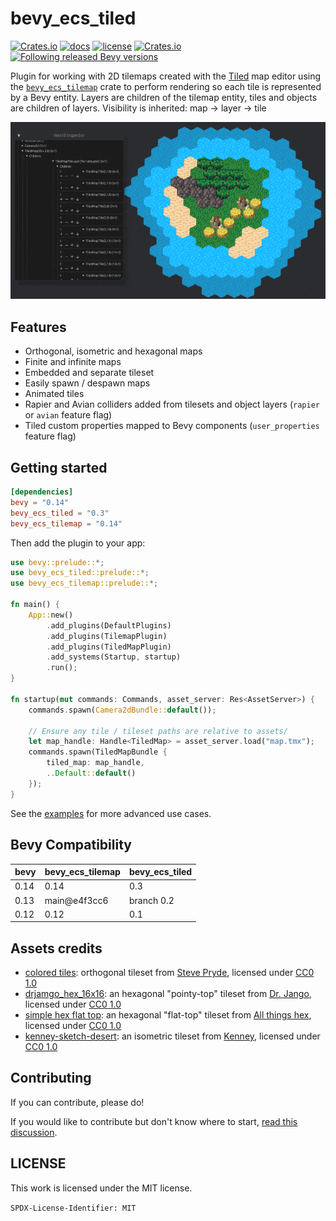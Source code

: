 # bevy_ecs_tiled

[![Crates.io](https://img.shields.io/crates/v/bevy_ecs_tiled)](https://crates.io/crates/bevy_ecs_tiled)
[![docs](https://docs.rs/bevy_ecs_tiled/badge.svg)](https://docs.rs/bevy_ecs_tiled/)
[![license](https://img.shields.io/badge/license-MIT-blue.svg)](https://github.com/adrien-bon/bevy_ecs_tiled/blob/main/LICENSE)
[![Crates.io](https://img.shields.io/crates/d/bevy_ecs_tiled)](https://crates.io/crates/bevy_ecs_tiled)
[![Following released Bevy versions](https://img.shields.io/badge/Bevy%20tracking-released%20version-lightblue)](https://bevyengine.org/learn/quick-start/plugin-development/#main-branch-tracking)

Plugin for working with 2D tilemaps created with the [Tiled](https://www.mapeditor.org/) map editor using the [`bevy_ecs_tilemap`](https://github.com/StarArawn/bevy_ecs_tilemap) crate to perform rendering so each tile is represented by a Bevy entity.
Layers are children of the tilemap entity, tiles and objects are children of layers. Visibility is inherited: map -> layer -> tile

![screenshot](./res/screenshot.gif)

## Features

- Orthogonal, isometric and hexagonal maps
- Finite and infinite maps
- Embedded and separate tileset
- Easily spawn / despawn maps
- Animated tiles
- Rapier and Avian colliders added from tilesets and object layers (`rapier` or `avian` feature flag)
- Tiled custom properties mapped to Bevy components (`user_properties` feature flag)

## Getting started

```toml
[dependencies]
bevy = "0.14"
bevy_ecs_tiled = "0.3"
bevy_ecs_tilemap = "0.14"
```

Then add the plugin to your app:

```rust
use bevy::prelude::*;
use bevy_ecs_tiled::prelude::*;
use bevy_ecs_tilemap::prelude::*;

fn main() {
    App::new()
        .add_plugins(DefaultPlugins)
        .add_plugins(TilemapPlugin)
        .add_plugins(TiledMapPlugin)
        .add_systems(Startup, startup)
        .run();
}

fn startup(mut commands: Commands, asset_server: Res<AssetServer>) {
    commands.spawn(Camera2dBundle::default());

    // Ensure any tile / tileset paths are relative to assets/
    let map_handle: Handle<TiledMap> = asset_server.load("map.tmx");
    commands.spawn(TiledMapBundle {
        tiled_map: map_handle,
        ..Default::default()
    });
}
```

See the [examples](./examples/README.md) for more advanced use cases.

## Bevy Compatibility

|bevy|bevy_ecs_tilemap|bevy_ecs_tiled|
|---|---|---|
|0.14|0.14|0.3|
|0.13|main@e4f3cc6|branch 0.2|
|0.12|0.12|0.1|

## Assets credits

- [colored tiles](./assets/tiles/): orthogonal tileset from [Steve Pryde](https://github.com/stevepryde), licensed under [CC0 1.0](https://creativecommons.org/publicdomain/zero/1.0/)
- [drjamgo_hex_16x16](https://opengameart.org/content/basic-hex-tile-set-16x16): an hexagonal "pointy-top" tileset from [Dr. Jango](https://opengameart.org/users/dr-jamgo), licensed under [CC0 1.0](https://creativecommons.org/publicdomain/zero/1.0/)
- [simple hex flat top](https://opengameart.org/content/simple-flat-top-hexagonal-tiles): an hexagonal "flat-top" tileset from [All things hex](https://opengameart.org/users/all-things-hex), licensed under [CC0 1.0](https://creativecommons.org/publicdomain/zero/1.0/)
- [kenney-sketch-desert](https://kenney.nl/assets/sketch-desert): an isometric tileset from [Kenney](https://kenney.nl/), licensed under [CC0 1.0](https://creativecommons.org/publicdomain/zero/1.0/)

## Contributing

If you can contribute, please do!

If you would like to contribute but don't know where to start, [read this discussion](https://github.com/adrien-bon/bevy_ecs_tiled/discussions/1).

## LICENSE

This work is licensed under the MIT license.

`SPDX-License-Identifier: MIT`
